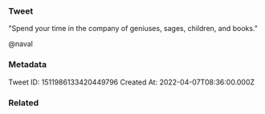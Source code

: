 ### Tweet
"Spend your time in the company of geniuses, sages, children, and books."

@naval

### Metadata
Tweet ID: 1511986133420449796
Created At: 2022-04-07T08:36:00.000Z

### Related

